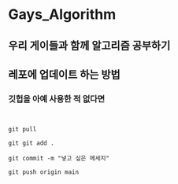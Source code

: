 # Gays_Algorithm

## 우리 게이들과 함께 알고리즘 공부하기

## 레포에 업데이트 하는 방법

### 깃헙을 아예 사용한 적 없다면

```


```

```
git pull

git git add .

git commit -m "넣고 싶은 메세지"

git push origin main

```
